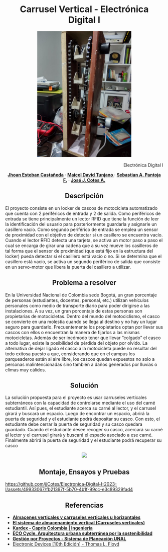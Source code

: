
<h1 align="center">Carrusel Vertical - Electrónica Digital I</h1>

<div align="center">
    <img src="resources_rm/Structure.jpeg", width="300">
</div>

<p align="right"> Electrónica Digital I </p>
<p align="center">
    <a href="https://www.instagram.com/esteban_625/"><strong>Jhoan Esteban Castañeda</strong></a>
    ·
    <a href="https://www.instagram.com/maicoltunjano13/"><strong>Maicol David Tunjano </strong></a>
    ·
    <a href="https://www.instagram.com/sebaspantojaf/"><strong>Sebastian A. Pantoja F.</strong></a>
    ·
    <a href="https://www.instagram.com/jj_cotes/"><strong>José J. Cotes A.</strong></a> <!--https://github.com/jjCotes/-->
</p>

<h2 align="center">Descripción</h2>
<p>
    El proyecto consiste en un locker de cascos de motocicleta automatizado que cuenta con 2 periféricos de entrada y 2 de salida. Como periféricos de entrada se tiene principalmente un lector RFID que tiene la función de leer la identificación del usuario para posteriormente guardarla y asignarle un casillero vacío. Como segundo periférico de entrada se emplea un sensor de proximidad con el objetivo de detectar si un casillero se encuentra vacío. Cuando el lector RFID detecta una tarjeta, se activa un motor paso a paso el cual se encarga de girar una cadena que a su vez mueve los casilleros de tal forma que el sensor de proximidad (que está fijo en la estructura del locker) pueda detectar si el casillero está vacío o no. Si se determina que el casillero está vacío, se activa un segundo periférico de salida que consiste en un servo-motor que libera la puerta del casillero a utilizar.
</p>

<h2 align="center">Problema a resolver</h2>
<p> 
    En la Universidad Nacional de Colombia sede Bogotá, un gran porcentaje de personas (estudiantes, docentes, personal, etc.) utilizan vehículos personales como medio de transporte diario para poder dirigirse a las instalaciones. A su vez, un gran porcentaje de estas personas son propietarias de motocicletas. 
Dentro del mundo del motociclismo, el casco se convierte en una molestia cuando se llega al destino y no hay un lugar seguro para guardarlo. Frecuentemente los propietarios optan por llevar sus cascos con ellos o encuentran la manera de fijarlos a las mismas motocicletas. Además de ser incómodo tener que llevar “colgado” el casco a todo lugar, existe la posibilidad de pérdida del objeto por olvido. La alternativa de dejar ligado el casco a la motocicleta puede no resultar del todo exitosa puesto a que, considerando que en el campus los parqueaderos están al aire libre, los cascos quedan expuestos no solo a personas malintencionadas sino también a daños generados por lluvias o climas muy cálidos.
</p>

<h2 align="center">Solución</h2>
<p>
    La solución propuesta para el proyecto es usar carruseles verticales subterráneos con la capacidad de controlarse mediante el uso del carné estudiantil. Así pues, el estudiante acerca su carné al lector, y el carrusel girará y buscará un espacio. Luego de encontrar un espacio, abrirá la puerta de seguridad y el estudiante podrá depositar su casco. Con esto, el estudiante debe cerrar la puerta de seguridad y su casco quedara guardado. Cuando el estudiante desee recoger su casco, acercará su carné al lector y el carrusel girará y buscará el espacio asociado a ese carné. Finalmente abrirá la puerta de seguridad y el estudiante podrá recuperar su casco
</p>

<div align="center">
    <img src="resources_rm/Karrusell-showing-model.gif", width="300">
</div>

<h2 align="center">Montaje, Ensayos y Pruebas</h2>

https://github.com/jjCotes/Electronica-Digital-I-2023-I/assets/49933067/fb21397f-5b70-4b1f-99cc-e3c89329fad4

<h2 align="center">Referencias</h2>

- <a href="https://www.mecalux.com.co/manual-almacenaje/sistemas-de-almacenaje/almacen-%20vertical-carrusel-horizontal"><strong>Almacenes verticales y carruseles verticales u horizontales</strong></a>
- <a href="https://zonalogistica.com/el-sistema-de-almacenamiento-vertical-carruseles-verticales/"><strong>El sistema de almacenamiento vertical (Carruseles verticales)</strong></a>
- <a href="https://ingenieria.capris.com.co/kardex-2/"><strong>Kardex - Capris Colombia | Ingeniería</strong></a>
- <a href="https://arquitecturayempresa.es/noticia/eco-cycle-arquitectura-urbana-subterranea-por-la-sostenibilidad"><strong>ECO Cycle. Arquitectura urbana subterránea por la sostenibilidad</strong></a>
- <a href="http://planeacion.unal.edu.co/menu-principal/sistema-de-planeacion/gestion-por-proyectos/"><strong>Gestión por Proyectos - Sistema de Planeación UNAL</strong></a>
- <a href="https://www.amazon.com/Electronic-Devices-Thomas-L-Floyd/dp/1292222999">Electronic Devices [10th Edición] - Thomas L. Floyd<strong></strong></a>

